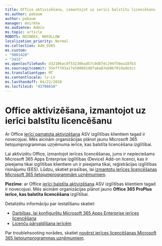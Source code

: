 ```yaml
---
title: Office aktivizēšana, izmantojot uz ierīci balstītu licencēšanu
ms.author: pebaum
author: pebaum
manager: mnirkhe
ms.audience: Admin
ms.topic: article
ROBOTS: NOINDEX, NOFOLLOW
localization_priority: Normal
ms.collection: Adm_O365
ms.custom:
- "9001420"
- "3433"
ms.openlocfilehash: d32106ac8f532306ad57c0d87dc294f50ea18fb3
ms.sourcegitcommit: 55eff703a17e500681d8fa6a87eb067019ade3cc
ms.translationtype: MT
ms.contentlocale: lv-LV
ms.lasthandoff: 04/22/2020
ms.locfileid: "43708610"
---
```

# <a name="activating-office-using-device-based-licensing"></a>Office aktivizēšana, izmantojot uz ierīci balstītu licencēšanu

Ar Office [ierīci pamatota aktivizēšana](https://aka.ms/officedba) ASV izglītības klientiem tagad ir novecojusi. Mēs aicinām organizācijas plānot jaunu Microsoft 365 lietojumprogrammas uzņēmuma ierīce, kas balstīta licencēšana izglītībai.

Lai aktivizētu Office, izmantojot ierīces licencēšanas, jums ir nepieciešams Microsoft 365 Apps Enterprise izglītības (Device) Add-on licenci, kas ir pieejama tikai izglītības klientiem un ir pieejama tikai, reģistrācijas izglītības risinājumu (EES). Lūdzu, skatiet prasības, lai [izmantotu ierīces licencēšanas Microsoft 365 lietojumprogrammām uzņēmumiem](https://docs.microsoft.com/deployoffice/device-based-licensing#requirements-for-using-device-based-licensing-for-office-365-proplus).

**Piezīme**: ar Office [ierīci balstīta aktivizēšana](https://aka.ms/officedba) ASV izglītības klientiem tagad ir novecojusi. Mēs aicinām organizācijas plānot jauno **Office 365 ProPlus ierīce, kas balstīta licencēšana** izglītībai.

Detalizētu informāciju par iestatīšanu skatiet:

- [Darbības, lai konfigurētu Microsoft 365 Apps Enterprise ierīces licencēšana](https://docs.microsoft.com/deployoffice/device-based-licensing#steps-to-configure-device-based-licensing-for-office-365-proplus)
- [Licenču pārvaldīšana ierīcēm](https://docs.microsoft.com/Office365/Admin/misc/manage-licenses-for-devices)

Par troublehsooting norādes, skatiet [novērst ierīces licencēšanas Microsoft 365 lietojumprogrammas uzņēmumiem](https://docs.microsoft.com/deployoffice/device-based-licensing#troubleshoot-device-based-licensing-for-office-365-proplus).
